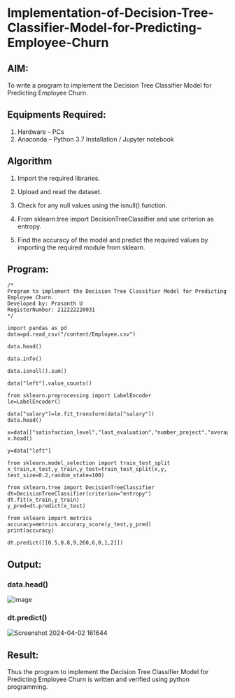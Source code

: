 # Implementation-of-Decision-Tree-Classifier-Model-for-Predicting-Employee-Churn

## AIM:
To write a program to implement the Decision Tree Classifier Model for Predicting Employee Churn.

## Equipments Required:
1. Hardware – PCs
2. Anaconda – Python 3.7 Installation / Jupyter notebook

## Algorithm
1. Import the required libraries.

2. Upload and read the dataset.

3. Check for any null values using the isnull() function.

4. From sklearn.tree import DecisionTreeClassifier and use criterion as entropy.

5. Find the accuracy of the model and predict the required values by importing the required module from sklearn.

## Program:
```
/*
Program to implement the Decision Tree Classifier Model for Predicting Employee Churn.
Developed by: Prasanth U
RegisterNumber: 212222220031
*/
```
```
import pandas as pd
data=pd.read_csv("/content/Employee.csv")

data.head()

data.info()

data.isnull().sum()

data["left"].value_counts()

from sklearn.preprocessing import LabelEncoder
le=LabelEncoder()

data["salary"]=le.fit_transform(data["salary"])
data.head()

x=data[["satisfaction_level","last_evaluation","number_project","average_montly_hours","time_spend_company","Work_accident","promotion_last_5years","salary"]]
x.head()

y=data["left"]

from sklearn.model_selection import train_test_split 
x_train,x_test,y_train,y_test=train_test_split(x,y, test_size=0.2,random_state=100)

from sklearn.tree import DecisionTreeClassifier
dt=DecisionTreeClassifier(criterion="entropy")
dt.fit(x_train,y_train)
y_pred=dt.predict(x_test)

from sklearn import metrics
accuracy=metrics.accuracy_score(y_test,y_pred)
print(accuracy)

dt.predict([[0.5,0.8,9,260,6,0,1,2]])
```
## Output:
### data.head()
![image](https://github.com/Prasanth9025/Implementation-of-Decision-Tree-Classifier-Model-for-Predicting-Employee-Churn/assets/118343686/3f24adcb-c9e2-483e-8b76-82fbaa3630da)

### dt.predict()
![Screenshot 2024-04-02 161644](https://github.com/Prasanth9025/Implementation-of-Decision-Tree-Classifier-Model-for-Predicting-Employee-Churn/assets/118343686/655e2952-9826-440a-9304-375fa97439d7)

## Result:
Thus the program to implement the  Decision Tree Classifier Model for Predicting Employee Churn is written and verified using python programming.
